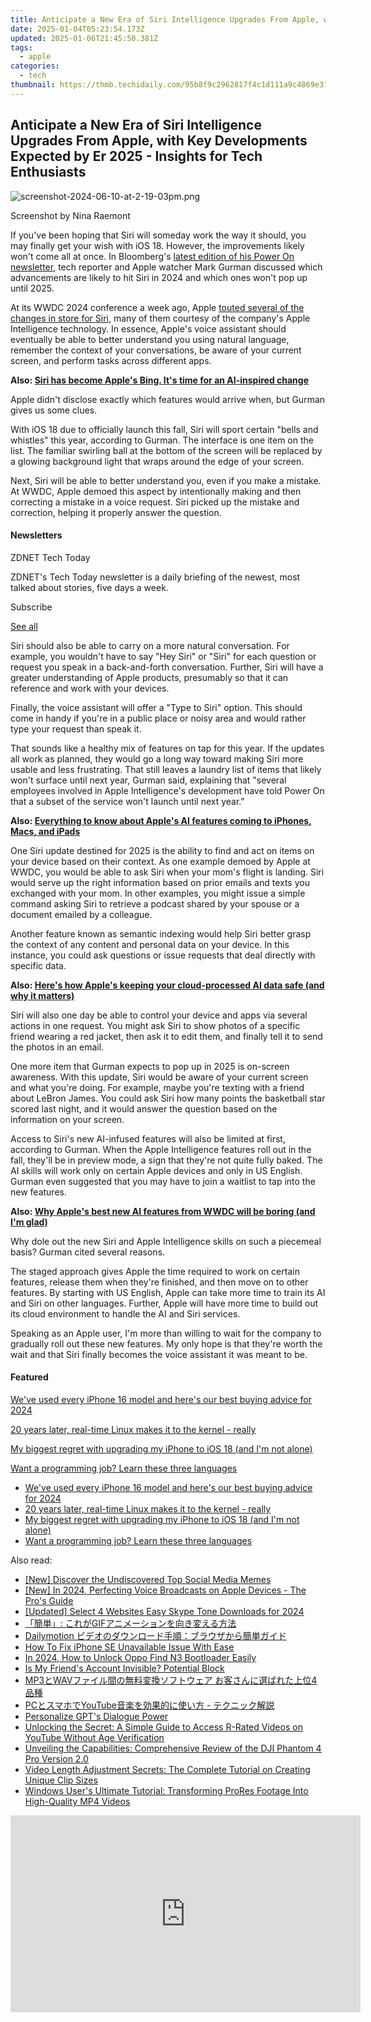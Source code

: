 ```yaml
---
title: Anticipate a New Era of Siri Intelligence Upgrades From Apple, with Key Developments Expected by Er 2025 - Insights for Tech Enthusiasts
date: 2025-01-04T05:23:54.173Z
updated: 2025-01-06T21:45:50.381Z
tags:
  - apple
categories:
  - tech
thumbnail: https://thmb.techidaily.com/95b8f9c2962817f4c1d111a9c4869e31921442b0ad6b9a26e74db8ab6e71425f.jpg
---
```


## Anticipate a New Era of Siri Intelligence Upgrades From Apple, with Key Developments Expected by Er 2025 - Insights for Tech Enthusiasts

![screenshot-2024-06-10-at-2-19-03pm.png](https://www.zdnet.com/a/img/resize/cb9730165b1b75faa8bd7ebe54ed5e71d51ac786/2024/06/10/39af91aa-46cc-4b7c-b455-1a5b9129a544/screenshot-2024-06-10-at-2-19-03pm.png?auto=webp&width=1280)

Screenshot by Nina Raemont

If you've been hoping that Siri will someday work the way it should, you may finally get your wish with iOS 18\. However, the improvements likely won't come all at once. In Bloomberg's [latest edition of his Power On newsletter](https://www.bloomberg.com/news/newsletters/2024-06-16/when-is-apple-intelligence-coming-some-ai-features-won-t-arrive-until-2025-lxhjh86w?srnd=undefined), tech reporter and Apple watcher Mark Gurman discussed which advancements are likely to hit Siri in 2024 and which ones won't pop up until 2025.

At its WWDC 2024 conference a week ago, Apple [touted several of the changes in store for Siri](https://www.zdnet.com/article/every-new-feature-apple-unveiled-for-iphone-ipad-mac-and-more-this-fall-including-ai/), many of them courtesy of the company's Apple Intelligence technology. In essence, Apple's voice assistant should eventually be able to better understand you using natural language, remember the context of your conversations, be aware of your current screen, and perform tasks across different apps.

**Also: [Siri has become Apple's Bing. It's time for an AI-inspired change](https://www.zdnet.com/article/siri-has-become-apples-bing-its-time-for-an-ai-inspired-change/)**

Apple didn't disclose exactly which features would arrive when, but Gurman gives us some clues.

With iOS 18 due to officially launch this fall, Siri will sport certain "bells and whistles" this year, according to Gurman. The interface is one item on the list. The familiar swirling ball at the bottom of the screen will be replaced by a glowing background light that wraps around the edge of your screen.

Next, Siri will be able to better understand you, even if you make a mistake. At WWDC, Apple demoed this aspect by intentionally making and then correcting a mistake in a voice request. Siri picked up the mistake and correction, helping it properly answer the question.

#### Newsletters

ZDNET Tech Today

ZDNET's Tech Today newsletter is a daily briefing of the newest, most talked about stories, five days a week.

 Subscribe

[See all](https://www.zdnet.com/newsletters/)

Siri should also be able to carry on a more natural conversation. For example, you wouldn't have to say "Hey Siri" or "Siri" for each question or request you speak in a back-and-forth conversation. Further, Siri will have a greater understanding of Apple products, presumably so that it can reference and work with your devices.

Finally, the voice assistant will offer a "Type to Siri" option. This should come in handy if you're in a public place or noisy area and would rather type your request than speak it.

That sounds like a healthy mix of features on tap for this year. If the updates all work as planned, they would go a long way toward making Siri more usable and less frustrating. That still leaves a laundry list of items that likely won't surface until next year, Gurman said, explaining that "several employees involved in Apple Intelligence's development have told Power On that a subset of the service won't launch until next year."

**Also: [Everything to know about Apple's AI features coming to iPhones, Macs, and iPads](https://www.zdnet.com/article/everything-to-know-about-apples-ai-features-coming-to-iphones-macs-and-ipads/)**

One Siri update destined for 2025 is the ability to find and act on items on your device based on their context. As one example demoed by Apple at WWDC, you would be able to ask Siri when your mom's flight is landing. Siri would serve up the right information based on prior emails and texts you exchanged with your mom. In other examples, you might issue a simple command asking Siri to retrieve a podcast shared by your spouse or a document emailed by a colleague.

Another feature known as semantic indexing would help Siri better grasp the context of any content and personal data on your device. In this instance, you could ask questions or issue requests that deal directly with specific data.

**Also: [Here's how Apple's keeping your cloud-processed AI data safe (and why it matters)](https://www.zdnet.com/article/heres-how-apples-keeping-your-cloud-processed-ai-data-safe-and-why-it-matters/)**

Siri will also one day be able to control your device and apps via several actions in one request. You might ask Siri to show photos of a specific friend wearing a red jacket, then ask it to edit them, and finally tell it to send the photos in an email.

One more item that Gurman expects to pop up in 2025 is on-screen awareness. With this update, Siri would be aware of your current screen and what you're doing. For example, maybe you're texting with a friend about LeBron James. You could ask Siri how many points the basketball star scored last night, and it would answer the question based on the information on your screen.

Access to Siri's new AI-infused features will also be limited at first, according to Gurman. When the Apple Intelligence features roll out in the fall, they'll be in preview mode, a sign that they're not quite fully baked. The AI skills will work only on certain Apple devices and only in US English. Gurman even suggested that you may have to join a waitlist to tap into the new features.

**Also: [Why Apple's best new AI features from WWDC will be boring (and I'm glad)](https://www.zdnet.com/article/why-apples-best-new-ai-features-from-wwdc-will-be-boring-and-im-glad/)**

Why dole out the new Siri and Apple Intelligence skills on such a piecemeal basis? Gurman cited several reasons.

The staged approach gives Apple the time required to work on certain features, release them when they're finished, and then move on to other features. By starting with US English, Apple can take more time to train its AI and Siri on other languages. Further, Apple will have more time to build out its cloud environment to handle the AI and Siri services.

Speaking as an Apple user, I'm more than willing to wait for the company to gradually roll out these new features. My only hope is that they're worth the wait and that Siri finally becomes the voice assistant it was meant to be.

#### Featured

[We've used every iPhone 16 model and here's our best buying advice for 2024](https://www.zdnet.com/article/iphone-16-pro-max-buying-advice-2024/ "We've used every iPhone 16 model and here's our best buying advice for 2024")

[20 years later, real-time Linux makes it to the kernel - really](https://www.zdnet.com/article/20-years-later-real-time-linux-makes-it-to-the-kernel-really/ "20 years later, real-time Linux makes it to the kernel - really")

[My biggest regret with upgrading my iPhone to iOS 18 (and I'm not alone)](https://www.zdnet.com/article/my-biggest-regret-with-upgrading-my-iphone-to-ios-18-and-im-not-alone/ "My biggest regret with upgrading my iPhone to iOS 18 (and I'm not alone)")

[Want a programming job? Learn these three languages](https://www.zdnet.com/article/want-a-programming-job-learn-these-three-languages/ "Want a programming job? Learn these three languages")

* [We've used every iPhone 16 model and here's our best buying advice for 2024](https://www.zdnet.com/article/iphone-16-pro-max-buying-advice-2024/ "We've used every iPhone 16 model and here's our best buying advice for 2024")
* [20 years later, real-time Linux makes it to the kernel - really](https://www.zdnet.com/article/20-years-later-real-time-linux-makes-it-to-the-kernel-really/ "20 years later, real-time Linux makes it to the kernel - really")
* [My biggest regret with upgrading my iPhone to iOS 18 (and I'm not alone)](https://www.zdnet.com/article/my-biggest-regret-with-upgrading-my-iphone-to-ios-18-and-im-not-alone/ "My biggest regret with upgrading my iPhone to iOS 18 (and I'm not alone)")
* [Want a programming job? Learn these three languages](https://www.zdnet.com/article/want-a-programming-job-learn-these-three-languages/ "Want a programming job? Learn these three languages")

<ins class="adsbygoogle"
     style="display:block"
     data-ad-format="autorelaxed"
     data-ad-client="ca-pub-7571918770474297"
     data-ad-slot="1223367746"></ins>

<ins class="adsbygoogle"
     style="display:block"
     data-ad-client="ca-pub-7571918770474297"
     data-ad-slot="8358498916"
     data-ad-format="auto"
     data-full-width-responsive="true"></ins>

<span class="atpl-alsoreadstyle">Also read:</span>
<div><ul>
<li><a href="https://facebook-video-content.techidaily.com/new-discover-the-undiscovered-top-social-media-memes/"><u>[New] Discover the Undiscovered Top Social Media Memes</u></a></li>
<li><a href="https://fox-http.techidaily.com/new-in-2024-perfecting-voice-broadcasts-on-apple-devices-the-pros-guide/"><u>[New] In 2024, Perfecting Voice Broadcasts on Apple Devices - The Pro's Guide</u></a></li>
<li><a href="https://fox-info.techidaily.com/updated-select-4-websites-easy-skype-tone-downloads-for-2024/"><u>[Updated] Select 4 Websites Easy Skype Tone Downloads for 2024</u></a></li>
<li><a href="https://tech-haven.techidaily.com/1726028696552-gif/"><u>「簡単」: これがGIFアニメーションを向き変える方法</u></a></li>
<li><a href="https://tech-haven.techidaily.com/1726029535325-dailymotion/"><u>Dailymotion ビデオのダウンロード手順：ブラウザから簡単ガイド</u></a></li>
<li><a href="https://ios-unlock.techidaily.com/how-to-fix-iphone-se-unavailable-issue-with-ease-by-drfone-ios/"><u>How To Fix iPhone SE Unavailable Issue With Ease</u></a></li>
<li><a href="https://android-unlock.techidaily.com/in-2024-how-to-unlock-oppo-find-n3-bootloader-easily-by-drfone-android/"><u>In 2024, How to Unlock Oppo Find N3 Bootloader Easily</u></a></li>
<li><a href="https://tiktok-videos.techidaily.com/is-my-friends-account-invisible-potential-block/"><u>Is My Friend's Account Invisible? Potential Block</u></a></li>
<li><a href="https://tech-haven.techidaily.com/1726029033286-mp3wav-4/"><u>MP3とWAVファイル間の無料変換ソフトウェア お客さんに選ばれた上位4品種</u></a></li>
<li><a href="https://tech-haven.techidaily.com/1726028996847-pcyoutube/"><u>PCとスマホでYouTube音楽を効果的に使い方 - テクニック解説</u></a></li>
<li><a href="https://tech-savvy.techidaily.com/personalize-gpts-dialogue-power/"><u>Personalize GPT's Dialogue Power</u></a></li>
<li><a href="https://tech-haven.techidaily.com/unlocking-the-secret-a-simple-guide-to-access-r-rated-videos-on-youtube-without-age-verification/"><u>Unlocking the Secret: A Simple Guide to Access R-Rated Videos on YouTube Without Age Verification</u></a></li>
<li><a href="https://buynow-reviews.techidaily.com/unveiling-the-capabilities-comprehensive-review-of-the-dji-phantom-4-pro-version-20/"><u>Unveiling the Capabilities: Comprehensive Review of the DJI Phantom 4 Pro Version 2.0</u></a></li>
<li><a href="https://tech-haven.techidaily.com/video-length-adjustment-secrets-the-complete-tutorial-on-creating-unique-clip-sizes/"><u>Video Length Adjustment Secrets: The Complete Tutorial on Creating Unique Clip Sizes</u></a></li>
<li><a href="https://tech-haven.techidaily.com/windows-users-ultimate-tutorial-transforming-prores-footage-into-high-quality-mp4-videos/"><u>Windows User's Ultimate Tutorial: Transforming ProRes Footage Into High-Quality MP4 Videos</u></a></li>
</ul></div>

<!-- affiliate ads begin -->
<iframe width="560" height="315" src="https://www.youtube.com/embed/W5aJC8okA8s?si=L2rnYAp-gmGlLQSf" title="YouTube video player" frameborder="0" allow="accelerometer; autoplay; clipboard-write; encrypted-media; gyroscope; picture-in-picture; web-share" referrerpolicy="strict-origin-when-cross-origin" allowfullscreen></iframe>
<!-- affiliate ads end -->

